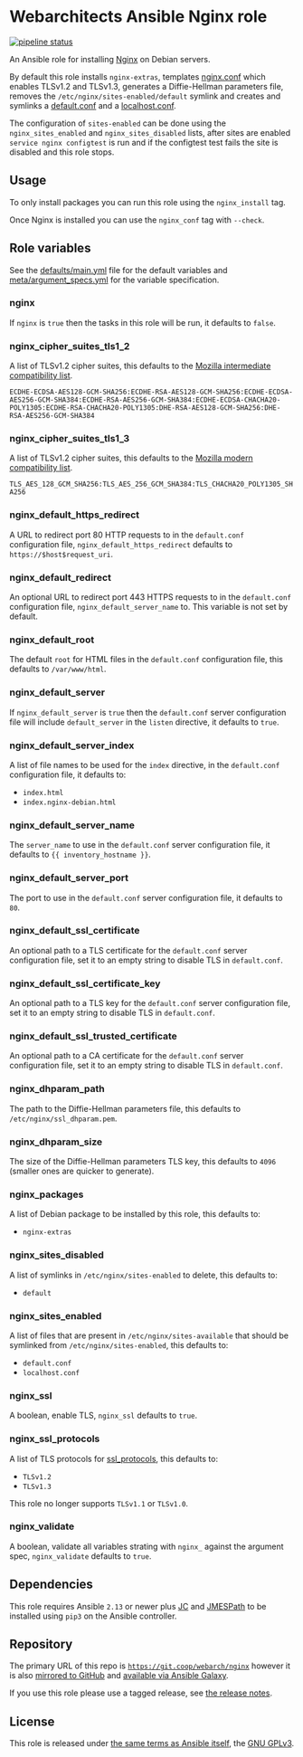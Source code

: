 # Webarchitects Ansible Nginx role

[![pipeline status](https://git.coop/webarch/nginx/badges/master/pipeline.svg)](https://git.coop/webarch/nginx/-/commits/master)

An Ansible role for installing [Nginx](https://nginx.org/en/) on Debian servers.

By default this role installs `nginx-extras`, templates [nginx.conf](templates/nginx.conf.j2) which enables TLSv1.2 and TLSv1.3, generates a Diffie-Hellman parameters file, removes the `/etc/nginx/sites-enabled/default` symlink and creates and symlinks a [default.conf](templates/default.conf.j2) and a [localhost.conf](templates/localhost.conf.j2).

The configuration of `sites-enabled` can be done using the `nginx_sites_enabled` and `nginx_sites_disabled` lists, after sites are enabled `service nginx configtest` is run and if the configtest test fails the site is disabled and this role stops.

## Usage

To only install packages you can run this role using the `nginx_install` tag.

Once Nginx is installed you can use the `nginx_conf` tag with `--check`.

## Role variables

See the [defaults/main.yml](defaults/main.yml) file for the default variables and [meta/argument_specs.yml](meta/argument_specs.yml) for the variable specification.

### nginx

If `nginx` is `true` then the tasks in this role will be run, it defaults to `false`.

### nginx_cipher_suites_tls1_2

A list of TLSv1.2 cipher suites, this defaults to the [Mozilla intermediate compatibility list](https://wiki.mozilla.org/Security/Server_Side_TLS#Intermediate_compatibility_.28recommended.29).

`ECDHE-ECDSA-AES128-GCM-SHA256:ECDHE-RSA-AES128-GCM-SHA256:ECDHE-ECDSA-AES256-GCM-SHA384:ECDHE-RSA-AES256-GCM-SHA384:ECDHE-ECDSA-CHACHA20-POLY1305:ECDHE-RSA-CHACHA20-POLY1305:DHE-RSA-AES128-GCM-SHA256:DHE-RSA-AES256-GCM-SHA384`

### nginx_cipher_suites_tls1_3

A list of TLSv1.2 cipher suites, this defaults to the [Mozilla modern compatibility list](https://wiki.mozilla.org/Security/Server_Side_TLS#Modern_compatibility).

`TLS_AES_128_GCM_SHA256:TLS_AES_256_GCM_SHA384:TLS_CHACHA20_POLY1305_SHA256`

### nginx_default_https_redirect

A URL to redirect port 80 HTTP requests to in the `default.conf` configuration file, `nginx_default_https_redirect` defaults to `https://$host$request_uri`.

### nginx_default_redirect

An optional URL to redirect port 443 HTTPS requests to in the `default.conf` configuration file, `nginx_default_server_name` to. This variable is not set by default.

### nginx_default_root

The default `root` for HTML files in the `default.conf` configuration file, this defaults to `/var/www/html`.

### nginx_default_server

If `nginx_default_server` is `true` then the `default.conf` server configuration file will include `default_server` in the `listen` directive, it defaults to `true`.

### nginx_default_server_index

A list of file names to be used for the `index` directive, in the `default.conf` configuration file, it defaults to:

* `index.html`
* `index.nginx-debian.html`

### nginx_default_server_name

The `server_name` to use in the `default.conf` server configuration file, it defaults to `{{ inventory_hostname }}`.

### nginx_default_server_port

The port to use in the `default.conf` server configuration file, it defaults to `80`.

### nginx_default_ssl_certificate

An optional path to a TLS certificate for the `default.conf` server configuration file, set it to an empty string to disable TLS in `default.conf`.

### nginx_default_ssl_certificate_key

An optional path to a TLS key for the `default.conf` server configuration file, set it to an empty string to disable TLS in `default.conf`.

### nginx_default_ssl_trusted_certificate

An optional path to a CA certificate for the `default.conf` server configuration file, set it to an empty string to disable TLS in `default.conf`.

### nginx_dhparam_path

The path to the Diffie-Hellman parameters file, this defaults to `/etc/nginx/ssl_dhparam.pem`.

### nginx_dhparam_size

The size of the Diffie-Hellman parameters TLS key, this defaults to `4096` (smaller ones are quicker to generate).

### nginx_packages

A list of Debian package to be installed by this role, this defaults to:

* `nginx-extras`

### nginx_sites_disabled

A list of symlinks in `/etc/nginx/sites-enabled` to delete, this defaults to:

* `default`

### nginx_sites_enabled

A list of files that are present in `/etc/nginx/sites-available` that should be symlinked from `/etc/nginx/sites-enabled`, this defaults to:

* `default.conf`
* `localhost.conf`

### nginx_ssl

A boolean, enable TLS, `nginx_ssl` defaults to `true`.

### nginx_ssl_protocols

A list of TLS protocols for [ssl_protocols](https://nginx.org/en/docs/http/ngx_http_ssl_module.html#ssl_protocols), this defaults to:

* `TLSv1.2`
* `TLSv1.3`

This role no longer supports `TLSv1.1` or `TLSv1.0`.

### nginx_validate

A boolean, validate all variables strating with `nginx_` against the argument spec, `nginx_validate` defaults to `true`.

## Dependencies

This role requires Ansible `2.13` or newer plus [JC](https://pypi.org/project/jc/) and [JMESPath](https://pypi.org/project/jmespath/) to be installed using `pip3` on the Ansible controller.

## Repository

The primary URL of this repo is [`https://git.coop/webarch/nginx`](https://git.coop/webarch/nginx) however it is also [mirrored to GitHub](https://github.com/webarch-coop/ansible-role-nginx) and [available via Ansible Galaxy](https://galaxy.ansible.com/chriscroome/nginx).

If you use this role please use a tagged release, see [the release notes](https://git.coop/webarch/nginx/-/releases).

## License

This role is released under [the same terms as Ansible itself](https://github.com/ansible/ansible/blob/devel/COPYING), the [GNU GPLv3](LICENSE).
